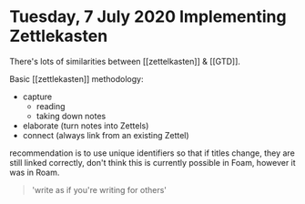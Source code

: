 # Tuesday, 7 July 2020   Implementing Zettlekasten

There's lots of similarities between [[zettelkasten]] & [[GTD]]. 

Basic [[zettlekasten]] methodology:
- capture
  - reading
  - taking down notes
- elaborate (turn notes into Zettels)
- connect (always link from an existing Zettel)

recommendation is to use unique identifiers so that if titles change, they are still linked correctly, don't think this is currently possible in Foam, however it was in Roam.

> 'write as if you're writing for others'